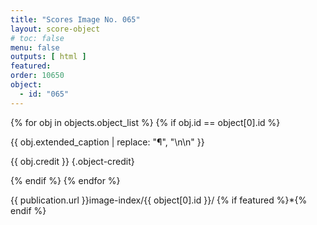 ```yaml
---
title: "Scores Image No. 065"
layout: score-object
# toc: false
menu: false
outputs: [ html ]
featured: 
order: 10650
object:
  - id: "065"
---
```


{% for obj in objects.object_list %}
{% if obj.id == object[0].id %}

{{ obj.extended_caption | replace: "¶", "\n\n" }}

{{ obj.credit }} {.object-credit}

{% endif %}
{% endfor %}

<div class="object-credit object-url is-print-only">

{{ publication.url }}image-index/{{ object[0].id }}/ {% if featured %}*{% endif %}

</div>
